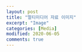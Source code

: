 ```yaml
---
layout: post
title: "멀티미디어 자료 이미지"
excerpt: "Image"
categories: [Media]
modified: 2020-06-05
comments: true
---
```


